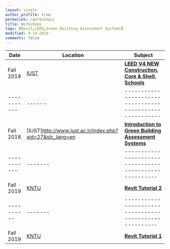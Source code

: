 ```yaml
---
layout: single
author_profile: true
permalink: /workshops/
title: Workshops
tags: [Revit,LEED,Green Building Assessment Systems]
modified: 4-14-2019
comments: false
---
```



| Date      |Location| **Subject**                                        |
|-----------|--------|----------------------------------------------------|
|Fall 2018  |[IUST](http://www.iust.ac.ir/index.php?sid=27&slc_lang=en)|    [**LEED V4 NEW Construction, Core & Shell, Schools**](/assets/workshops/LEED.pdf) |
|-----------|------|-------------------------------------------------------|
|Fall 2018 |[IUST]http://www.iust.ac.ir/index.php?sid=27&slc_lang=en|     [**Introduction to Green Building Assessment Systems**](/assets/workshops/GBAS.pdf) |
|-----------|-------|------------------------------------------------------|
|Fall 2019 |[KNTU](https://civil.kntu.ac.ir/)|     [**Revit Tutorial 2**](/assets/workshops/Revit2.pdf)|
|----------|-------|------------------------------------------------------|
|Fall 2019|[KNTU](https://civil.kntu.ac.ir/)|     [**Revit Tutorial 1**](/assets/workshops/Revit1.pdf)|

